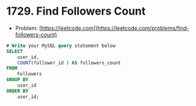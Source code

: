 # 1729. Find Followers Count

- Problem: [https://leetcode.com](https://leetcode.com/problems/find-followers-count)

```sql
# Write your MySQL query statement below
SELECT
    user_id,
    COUNT(follower_id ) AS followers_count
FROM
    Followers
GROUP BY
    user_id
ORDER BY
    user_id;
```